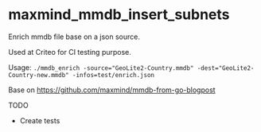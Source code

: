 # maxmind_mmdb_insert_subnets

Enrich mmdb file base on a json source.

Used at Criteo for CI testing purpose. 

Usage:
```./mmdb_enrich -source="GeoLite2-Country.mmdb" -dest="GeoLite2-Country-new.mmdb" -infos=test/enrich.json```
 

Base on https://github.com/maxmind/mmdb-from-go-blogpost

TODO
- Create tests